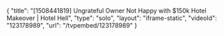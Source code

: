 {
    "title": "[1508441819] Ungrateful Owner Not Happy with $150k Hotel Makeover | Hotel Hell",
    "type": "solo",
    "layout": "iframe-static",
    "videoId": "123178989",
    "url": "\/tvpembed\/123178989"
}